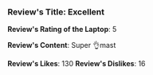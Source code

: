 ### Review's Title: Excellent

**Review's Rating of the Laptop**: 5

**Review's Content**:
Super 👌mast

**Review's Likes**: 130
**Review's Dislikes**: 16

